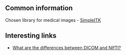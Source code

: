 ## Common information
Chosen library for medical images - [SimpleITK](https://simpleitk.org/about.html)

## Interesting links
- [What are the differences between DICOM and NIfTI?](https://encord.com/blog/whats-the-difference-between-dicom-and-nifti/)


